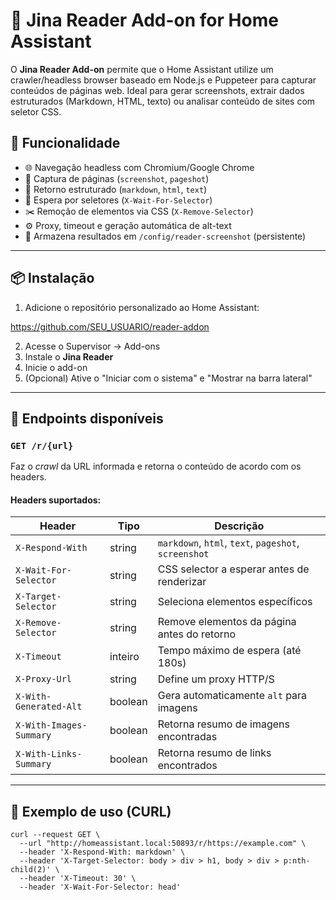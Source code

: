 # 📖 Jina Reader Add-on for Home Assistant

O **Jina Reader Add-on** permite que o Home Assistant utilize um crawler/headless browser baseado em Node.js e Puppeteer para capturar conteúdos de páginas web. Ideal para gerar screenshots, extrair dados estruturados (Markdown, HTML, texto) ou analisar conteúdo de sites com seletor CSS.

## 🚀 Funcionalidade

- 🌐 Navegação headless com Chromium/Google Chrome
- 📸 Captura de páginas (`screenshot`, `pageshot`)
- 📝 Retorno estruturado (`markdown`, `html`, `text`)
- 🔎 Espera por seletores (`X-Wait-For-Selector`)
- ✂️ Remoção de elementos via CSS (`X-Remove-Selector`)
- ⚙️ Proxy, timeout e geração automática de alt-text
- 📂 Armazena resultados em `/config/reader-screenshot` (persistente)

---

## 📦 Instalação

1. Adicione o repositório personalizado ao Home Assistant:

https://github.com/SEU_USUARIO/reader-addon

2. Acesse o Supervisor → Add-ons
3. Instale o **Jina Reader**
4. Inicie o add-on
5. (Opcional) Ative o "Iniciar com o sistema" e "Mostrar na barra lateral"

---

## 🔗 Endpoints disponíveis

### `GET /r/{url}`

Faz o _crawl_ da URL informada e retorna o conteúdo de acordo com os headers.

#### Headers suportados:
| Header                    | Tipo     | Descrição                                                                 |
|--------------------------|----------|---------------------------------------------------------------------------|
| `X-Respond-With`         | string   | `markdown`, `html`, `text`, `pageshot`, `screenshot`                      |
| `X-Wait-For-Selector`    | string   | CSS selector a esperar antes de renderizar                               |
| `X-Target-Selector`      | string   | Seleciona elementos específicos                                           |
| `X-Remove-Selector`      | string   | Remove elementos da página antes do retorno                              |
| `X-Timeout`              | inteiro  | Tempo máximo de espera (até 180s)                                         |
| `X-Proxy-Url`            | string   | Define um proxy HTTP/S                                                   |
| `X-With-Generated-Alt`   | boolean  | Gera automaticamente `alt` para imagens                                   |
| `X-With-Images-Summary`  | boolean  | Retorna resumo de imagens encontradas                                     |
| `X-With-Links-Summary`   | boolean  | Retorna resumo de links encontrados                                       |

---

## 🧪 Exemplo de uso (CURL)

```
curl --request GET \
  --url "http://homeassistant.local:50893/r/https://example.com" \
  --header 'X-Respond-With: markdown' \
  --header 'X-Target-Selector: body > div > h1, body > div > p:nth-child(2)' \
  --header 'X-Timeout: 30' \
  --header 'X-Wait-For-Selector: head'
```
